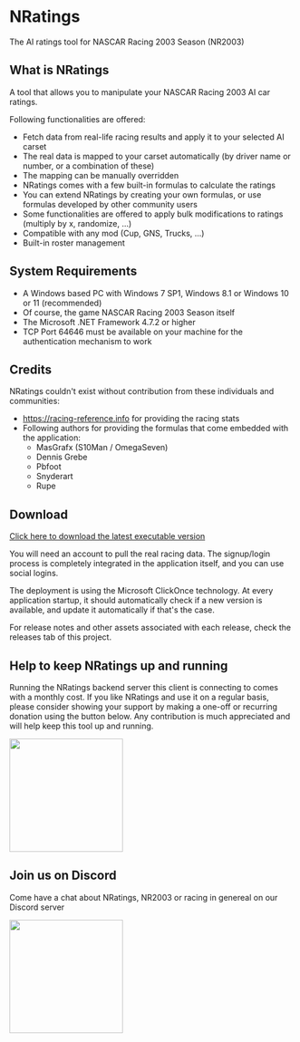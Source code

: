 # NRatings
The AI ratings tool for NASCAR Racing 2003 Season (NR2003)

## What is NRatings
A tool that allows you to manipulate your NASCAR Racing 2003 AI car ratings.

Following functionalities are offered:

- Fetch data from real-life racing results and apply it to your selected AI carset
- The real data is mapped to your carset automatically (by driver name or number, or a combination of these)
- The mapping can be manually overridden
- NRatings comes with a few built-in formulas to calculate the ratings
- You can extend NRatings by creating your own formulas, or use formulas developed by other community users
- Some functionalities are offered to apply bulk modifications to ratings (multiply by x, randomize, ...)
- Compatible with any mod (Cup, GNS, Trucks, ...)
- Built-in roster management

## System Requirements
- A Windows based PC with Windows 7 SP1, Windows 8.1 or Windows 10 or 11 (recommended)
- Of course, the game NASCAR Racing 2003 Season itself
- The Microsoft .NET Framework 4.7.2 or higher
- TCP Port 64646 must be available on your machine for the authentication mechanism to work

## Credits

NRatings couldn't exist without contribution from these individuals and communities:

- https://racing-reference.info for providing the racing stats
- Following authors for providing the formulas that come embedded with the application:
  - MasGrafx (S10Man / OmegaSeven)
  - Dennis Grebe
  - Pbfoot
  - Snyderart
  - Rupe

## Download

[Click here to download the latest executable version](https://www.64soft.eu/nratings/download/client/NRatings.Client.application)

You will need an account to pull the real racing data. The signup/login process is completely integrated in the application itself, and you can use social logins.

The deployment is using the Microsoft ClickOnce technology. At every application startup, it should automatically check if a new version is available, and update it automatically if that's the case.

For release notes and other assets associated with each release, check the releases tab of this project.

## Help to keep NRatings up and running

Running the NRatings backend server this client is connecting to comes with a monthly cost. If you like NRatings and use it on a regular basis, please consider showing your support by making a one-off or recurring donation using the button below. Any contribution is much appreciated and will help keep this tool up and running.

<a href="https://ko-fi.com/64soft" target="_blank"><img src="https://storage.ko-fi.com/cdn/brandasset/kofi_bg_tag_white.png" width="200"></a>

## Join us on Discord

Come have a chat about NRatings, NR2003 or racing in genereal on our Discord server

<a href="https://discord.gg/3j3zfRWyRa" target="_blank"><img src="https://assets-global.website-files.com/6257adef93867e50d84d30e2/636e0b5061df29d55a92d945_full_logo_blurple_RGB.svg" width="200"></a>

